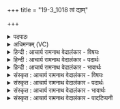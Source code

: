 +++
title = "19-3_1018 त्वं द्याम्"

+++
<details><summary>पदपाठः</summary>

त्वम्। द्याम्। च꣣। महिव्रत। महि। व्रत। पृथिवी꣢म्। च꣣। अ꣡ति꣢꣯। ज꣣भ्रिषे। प्र꣡ति꣢꣯। द्रा꣣पि꣢म्। अ꣣मुञ्चथाः। प꣡व꣢꣯मान। म꣣हित्वना꣢। १०१८।
</details>

<details><summary>अधिमन्त्रम् (VC)</summary>

- पवमानः सोमः
- रेभसूनू काश्यपौ
- अनुष्टुप्
- गान्धारः
</details>

<details><summary>हिन्दी : आचार्य रामनाथ वेदालंकार - विषयः</summary>

अगले मन्त्र में पुनः वही विषय है।
</details>

<details><summary>हिन्दी : आचार्य रामनाथ वेदालंकार - पदार्थः</summary>

पदार्थान्वयभाषाः -  हे (महिव्रत) महान् कर्मों के कर्ता सोम अर्थात् जगत्स्रष्टा परमात्मन् ! (त्वम्) आप (द्यां च) द्यौ लोक को (पृथिवीं च) और भूलोक को भी (अति) लाँघकर (जभ्रिषे) सबको धारण किये हुए हो। हे (पवमान) सर्वान्तर्यामिन् आपने (महित्वना) अपनी महिमा से (द्रापिम्) रक्षा-कवच को (प्रति अमुञ्चथाः) धारण किया हुआ है,अर्थात् आपकी महिमा ही आपका रक्षा-कवच है,क्योंकि अलौकिक आपको कवच आदि भौतिक साधनों की अपेक्षा नहीं होती। अथवा, (द्रापिम्) निद्रा को (प्रति अमुञ्चथाः) छोड़ा हुआ है,अर्थात् सदैव जागरूक होने से आप निद्रा-रहित हो ॥३॥
</details>

<details><summary>हिन्दी : आचार्य रामनाथ वेदालंकार - भावार्थः</summary>

भावार्थभाषाः -  न केवल द्युलोक तथा भूलोक को,किन्तु उनसे परे भी जो कुछ है,उस सबको भी जगदीश्वर ही धारण करता है। वह भौतिक कवच के बिना भी रक्षित रहता है और नींद के बिना भी विश्राम को प्राप्त रहता है ॥३॥
</details>

<details><summary>संस्कृत : आचार्य रामनाथ वेदालंकार - विषयः</summary>

अथ पुनस्तमेव विषयमाह।
</details>

<details><summary>संस्कृत : आचार्य रामनाथ वेदालंकार - पदार्थः</summary>

पदार्थान्वयभाषाः -  हे (महिव्रत) महाकर्मन् सोम जगत्स्रष्टः परमात्मन् ! (त्वम् द्यां च) द्युलोकं च (पृथिवीं च) भूलोकं चापि (अति) अतिक्रम्य (जभ्रिषे) सर्वं बिभर्षि।[डुभृञ् धारणपोषणयोः बभृषे इति प्राप्ते वर्णव्यत्ययेन बकारस्य जकारः,छान्दसः इडागमश्च।]हे (पवमान) सर्वान्तर्यामिन् ! त्वम् (महित्वना) स्वमहिम्ना (द्रापिम्) कवचम् (प्रति अमुञ्चथाः२) धृतवानसि,त्वन्महिमैव तव कवचमित्यर्थः,अलौकिकस्य तव कवचादीनां भौतिकसाधनानामनपेक्षितत्वात्। यद्वा (द्रापिम्३) निद्राम् (प्रति अमुञ्चथाः) परित्यक्तवानसि,सर्वदैव जागरूकत्वात् ॥३॥
</details>

<details><summary>संस्कृत : आचार्य रामनाथ वेदालंकार - भावार्थः</summary>

भावार्थभाषाः -  न केवलं द्यावापृथिव्यौ किन्तु तयोः परस्तादपि यत्किञ्चिदस्ति तत्सर्वं जगदीश एव धारयति। स च भौतिकं कवचं विनापि रक्षितो निद्रां विनापि च विश्रान्तः ॥३॥
</details>

<details><summary>संस्कृत : आचार्य रामनाथ वेदालंकार - पादटिप्पनी</summary>

टिप्पणी:   १. ऋ० ९।१००।९। २. प्रति अमुञ्चथाः प्रतिमुञ्चसि संवृणोषि—इति सा०। प्रतिपूर्वो मुञ्चतिर्धारणार्थेऽपि दृश्यते, यथा यज्ञोपवीतमन्त्रे ‘आयुष्यमग्र्यं प्रतिमुञ्च शुभ्रम् (पार० गृह्य० २।२।११, क्वाचित्कः पाठः)’ इति। ३. द्रापिं कवचं निद्रां वा। अत्र ‘द्रै स्वप्ने’ इत्यस्माद् ‘इञ् वपादिभ्यः’ इति इञ्—इति ऋ० १।२५।१३ भाष्ये द०।
</details>